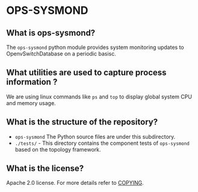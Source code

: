 OPS-SYSMOND
===========

What is ops-sysmond?
--------------------
The `ops-sysmond` python module provides system monitoring updates to OpenvSwitchDatabase on a periodic basisc. 

What utilities are used to capture process information ?
--------------------------------------------------------
We are using linux commands like `ps` and `top` to display global system CPU and memory usage.

What is the structure of the repository?
----------------------------------------
- `ops-sysmond` The Python source files are under this subdirectory.
- `./tests/` - This directory contains the component tests of `ops-sysmond` based on the topology framework.

What is the license?
--------------------
Apache 2.0 license. For more details refer to [COPYING](https://git.openswitch.net/cgit/openswitch/ops-sysmond/tree/COPYING).

